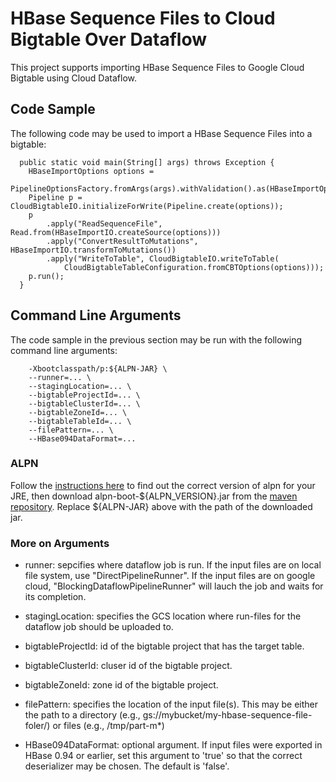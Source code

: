 # HBase Sequence Files to Cloud Bigtable Over Dataflow

This project supports importing HBase Sequence Files to Google Cloud Bigtable using
Cloud Dataflow.

## Code Sample

The following code may be used to import a HBase Sequence Files into a bigtable:

```
  public static void main(String[] args) throws Exception {
    HBaseImportOptions options =
        PipelineOptionsFactory.fromArgs(args).withValidation().as(HBaseImportOptions.class);
    Pipeline p = CloudBigtableIO.initializeForWrite(Pipeline.create(options));
    p
        .apply("ReadSequenceFile", Read.from(HBaseImportIO.createSource(options)))
        .apply("ConvertResultToMutations", HBaseImportIO.transformToMutations())
        .apply("WriteToTable", CloudBigtableIO.writeToTable(
            CloudBigtableTableConfiguration.fromCBTOptions(options)));
    p.run();
  }
```

## Command Line Arguments

The code sample in the previous section may be run with the following command line arguments:

```
    -Xbootclasspath/p:${ALPN-JAR} \
    --runner=... \
    --stagingLocation=... \
    --bigtableProjectId=... \
    --bigtableClusterId=... \
    --bigtableZoneId=... \
    --bigtableTableId=... \
    --filePattern=... \
    --HBase094DataFormat=...
```

### ALPN

Follow the [instructions here](https://cloud.google.com/bigtable/docs/installing-hbase-shell#alpn)
to find out the correct version of alpn for your JRE, then download alpn-boot-${ALPN_VERSION}.jar
 from the [maven repository](http://central.maven.org/maven2/org/mortbay/jetty/alpn/alpn-boot).
Replace ${ALPN-JAR} above with the path of the downloaded jar.

### More on Arguments

+ runner: sepcifies where dataflow job is run. If the input files are on local file system,
    use "DirectPipelineRunner". If the input files are on google cloud,
    "BlockingDataflowPipelineRunner" will lauch the job and waits for its completion.

+ stagingLocation: specifies the GCS location where run-files for the dataflow job should be
    uploaded to.

+ bigtableProjectId: id of the bigtable project that has the target table. 

+ bigtableClusterId: cluser id of the bigtable project.

+ bigtableZoneId: zone id of the bigtable project.

+ filePattern: specifies the location of the input file(s). This may be either the path to a
    directory (e.g., gs://mybucket/my-hbase-sequence-file-foler/) or files (e.g., /tmp/part-m*)

+ HBase094DataFormat: optional argument. If input files were exported in HBase 0.94 or earlier,
    set this argument to 'true' so that the correct deserializer may be chosen.
    The default is 'false'.


